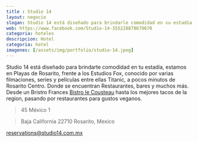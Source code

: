 ```yaml
---
title : Studio 14
layout: negocio
slogan: Studio 14 está diseñado para brindarle comodidad en su estadía
web: https://www.facebook.com/Studio-14-355228878679670
categoria: hoteles
descripcion: Hotel
categoria: hotel
imagenes: [/assets/img/portfolio/studio-14.jpeg]
---
```


Studio 14 está diseñado para brindarte comodidad en tu estadía, estamos en Playas de Rosarito, frente a los Estudios Fox, conocido por varias filmaciones, series y películas entre ellas Titanic, a pocos minutos de Rosarito Centro. Donde se encuentran Restaurantes, bares 
y muchos más. Desde un Bristro Frances [Bistro le Cousteau](https://bistrolecousteau.com) hasta los mejores tacos de la region, pasando por restaurantes para gustos veganos.

>45 México 1 

>Baja California 22710 Rosarito, Mexico

<reservations@studio14.com.mx>

